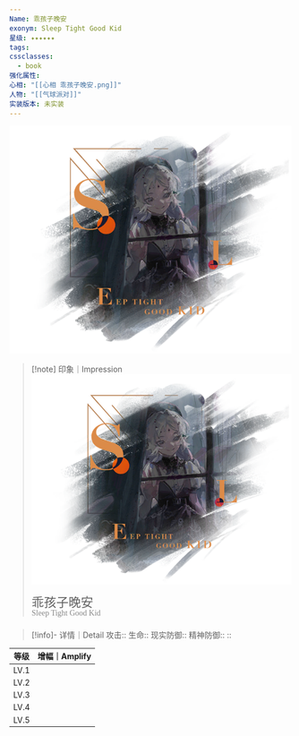 ```yaml
---
Name: 乖孩子晚安
exonym: Sleep Tight Good Kid
星级: ✦✦✦✦✦✦
tags: 
cssclasses:
  - book
强化属性: 
心相: "[[心相 乖孩子晚安.png]]"
人物: "[[气球派对]]"
实装版本: 未实装
---
```

![cover](assets/乖孩子晚安｜Sleep%20Tight%20Good%20Kid.assets/心相%20乖孩子晚安.png)

> [!note] 印象｜Impression
> ![心相 乖孩子晚安|inlL|300](assets/乖孩子晚安｜Sleep%20Tight%20Good%20Kid.assets/心相%20乖孩子晚安.png)
> <p style="font-family: '家族宋', sans-serif; font-size: 22px; line-height: 0.75; text-indent: 0;">乖孩子晚安<br><span style="font-family: serif; font-size: 14px; color: #888888;">Sleep Tight Good Kid</span></p>
> 
> 

> [!info]- 详情｜Detail
> 攻击:: 
> 生命:: 
> 现实防御:: 
> 精神防御:: 
> :: 

|  等级  | 增幅｜Amplify |
| :--: | :--------: |
| LV.1 |            |
| LV.2 |            |
| LV.3 |            |
| LV.4 |            |
| LV.5 |            |

